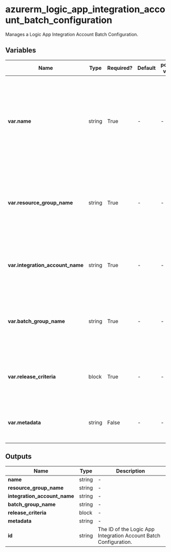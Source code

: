 # azurerm_logic_app_integration_account_batch_configuration

Manages a Logic App Integration Account Batch Configuration.

## Variables

| Name | Type | Required? | Default  | possible values | Description |
| ---- | ---- | --------- | -------- | ----------- | ----------- |
| **var.name** | string | True | -  |  -  | The name which should be used for this Logic App Integration Account Batch Configuration. Only Alphanumeric characters allowed. Changing this forces a new resource to be created. | 
| **var.resource_group_name** | string | True | -  |  -  | The name of the Resource Group where the Logic App Integration Account Batch Configuration should exist. Changing this forces a new resource to be created. | 
| **var.integration_account_name** | string | True | -  |  -  | The name of the Logic App Integration Account. Changing this forces a new resource to be created. | 
| **var.batch_group_name** | string | True | -  |  -  | The batch group name of the Logic App Integration Batch Configuration. Changing this forces a new resource to be created. | 
| **var.release_criteria** | block | True | -  |  -  | A `release_criteria` block, which is used to select the criteria to meet before processing each batch. | 
| **var.metadata** | string | False | -  |  -  | A JSON mapping of any Metadata for this Logic App Integration Account Batch Configuration. | 



## Outputs

| Name | Type | Description |
| ---- | ---- | --------- | 
| **name** | string  | - | 
| **resource_group_name** | string  | - | 
| **integration_account_name** | string  | - | 
| **batch_group_name** | string  | - | 
| **release_criteria** | block  | - | 
| **metadata** | string  | - | 
| **id** | string  | The ID of the Logic App Integration Account Batch Configuration. | 